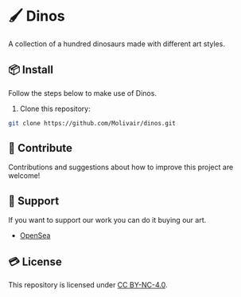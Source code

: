 # 🖌️ Dinos
A collection of a hundred dinosaurs made with different art styles.

## 📦 Install
Follow the steps below to make use of Dinos.

1. Clone this repository:
```bash
git clone https://github.com/Molivair/dinos.git
```

## 🤝 Contribute
Contributions and suggestions about how to improve this project are welcome!

## 💚 Support
If you want to support our work you can do it buying our art.
- [OpenSea](https://opensea.io/Molivair)

## 💳 License
This repository is licensed under [CC BY-NC-4.0](https://github.com/Molivair/dinos/blob/main/LICENSE).
